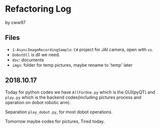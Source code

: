 # Refactoring Log

by cww97

## Files

- `1-AsyncImageRecordingSample`: `C#` project for JAI camera, open with `vs`.
- `DobotDll` is dll we need.
- `doc`: documents
- `imgs`: folder for temp pictures, maybe rename to 'temp' later


## 2018.10.17

Today for python codes we have `AllForOne.py` which is the GUI(pyQT) and `play.py` which is the backend codes(including pictures process and operation on dobot robotic arm).

Separation `play_dobot.py`, for most dobot operations.

Tomorrow maybe codes for pictures, Tired today.